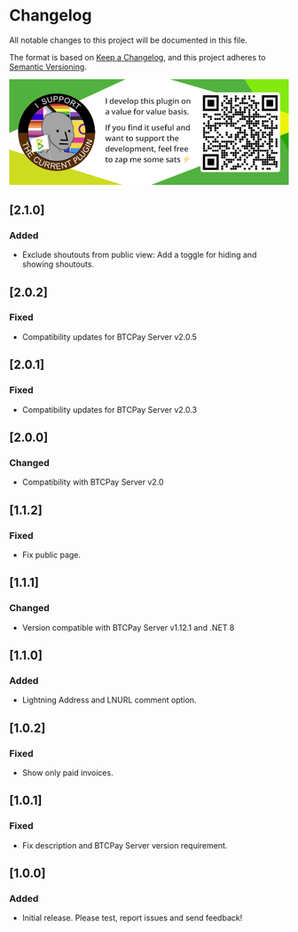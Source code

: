 # Changelog

All notable changes to this project will be documented in this file.

The format is based on [Keep a Changelog](https://keepachangelog.com/en/1.0.0/),
and this project adheres to [Semantic Versioning](https://semver.org/spec/v2.0.0.html).

[![Support this plugin](./docs/img/support.png)](lightning:LNURL1DP68GURN8GHJ7AMPD3KX2AR0VEEKZAR0WD5XJTNRDAKJ7TNHV4KXCTTTDEHHWM30D3H82UNVWQHKXUN0WAJX2ER9V9E8G6PN8QSKVTEZ)

## [2.1.0]

### Added

- Exclude shoutouts from public view: Add a toggle for hiding and showing shoutouts.

## [2.0.2]

### Fixed

- Compatibility updates for BTCPay Server v2.0.5

## [2.0.1]

### Fixed

- Compatibility updates for BTCPay Server v2.0.3

## [2.0.0]

### Changed

- Compatibility with BTCPay Server v2.0

## [1.1.2]

### Fixed

- Fix public page.

## [1.1.1]

### Changed

- Version compatible with BTCPay Server v1.12.1 and .NET 8

## [1.1.0]

### Added

- Lightning Address and LNURL comment option.

## [1.0.2]

### Fixed

- Show only paid invoices.

## [1.0.1]

### Fixed

- Fix description and BTCPay Server version requirement.

## [1.0.0]

### Added

- Initial release. Please test, report issues and send feedback!
